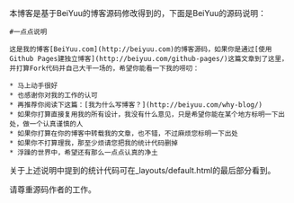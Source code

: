 本博客是基于BeiYuu的博客源码修改得到的，下面是BeiYuu的源码说明：

	#一点点说明
	
	这是我的博客[BeiYuu.com](http://beiyuu.com)的博客源码，如果你是通过[使用Github Pages建独立博客](http://beiyuu.com/github-pages/)这篇文章到了这里，并打算Fork代码并自己大干一场的，希望你能看一下我的唠叨：

	* 马上动手很好
	* 也感谢你对我的工作的认可
	* 再推荐你阅读下这篇：[我为什么写博客？](http://beiyuu.com/why-blog/)
	* 如果你打算直接复用我的所有设计，我没有什么意见，只是希望你能在某个地方标明一下出处，做一个认真谨慎的人
	* 如果你打算在你的博客中转载我的文章，也不错，不过麻烦您标明一下出处
	* 如果你不打算理我，那至少烦请您把我的统计代码删掉
	* 浮躁的世界中，希望还有那么一点点认真的净土

关于上述说明中提到的统计代码可在_layouts/default.html的最后部分看到。

请尊重源码作者的工作。

